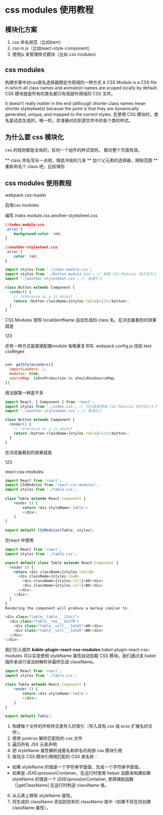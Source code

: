 # css modules 使用教程

## 模块化方案

1. css 命名规范（比如bem）
2. css in js（比如react-style-component）
3. 使用js 来管理样式模块（比如 css modules）

## css modules

  构建步骤中对css类名选择器限定作用域的一种方式
  A CSS Module is a CSS file in which all class names and animation names are scoped locally by default. CSS 模块就是所有的类名都只有局部作用域的 CSS 文件。

  It doesn’t really matter in the end (although shorter class names mean shorter stylesheets) because the point is that they are dynamically generated, unique, and mapped to the correct styles. 在使用 CSS 模块时，类名是动态生成的，唯一的，并准确对应到源文件中的各个类的样式。

## 为什么要 css 模块化
  css 的规则都是全局的，任何一个组件的样式规则， 都对整个页面有效。

** class 命名写长一点吧，降低冲突的几率
** 加个父元素的选择器，限制范围
** 重新命名个 class 吧，比较保险



## css modules 使用教程

webpack css-loader

启用css modules

编写 index.module.css another-stylesheet.css

```css
//index.module.css
.error {
    background-color: red;
}

//another-stylesheet.css
.error {
    color: red;
}
```

```js
import styles from './index.module.css';
import styles from './Button.module.css'; // 使用 CSS Modules 的方式引入
import './another-stylesheet.css'; // 普通引入

class Button extends Component {
  render() {
    // reference as a js object
    return <button className={styles.table}>123</button>;
  }
}
```

 CSS Modules 按照 localIdentName 自动生成的 class 名。在浏览器看到的效果就是<div class="login_table__a7lac">123</div>

还有一种方式是直接配置module 省略重复书写. webpack.config.js 找到 test: cssRegex

```js

use: getStyleLoaders({
  importLoaders: 1,
  modules: true,
  sourceMap: isEnvProduction && shouldUseSourceMap,
}),

```

用法跟第一种差不多

```js
import React, { Component } from 'react';
import styles from './index.css'; // 可以直接使用 CSS Modules 的方式引入了
import './another-stylesheet.css'; // 普通引入

class Button extends Component {
  render() {
    // reference as a js object
    return <button className={styles.table}>123</button>;
  }
}

```

在浏览器看到的效果就是<div class="ZAzDthWpQaZdGQMixKXL9">123</div>

 react-css-modules

```js
import React from 'react';
import CSSModules from 'react-css-modules';
import styles from './table.css';
 
class Table extends React.Component {
    render () {
        return <div styleName='table'>
        </div>;
    }
}
 
export default CSSModules(Table, styles);

```
在react 中使用

```js
import React from 'react';
import styles from './table.css';

export default class Table extends React.Component {
  render () {
    return <div className={styles.table}>
      <div className={styles.row}>
        <div className={styles.cell}>A0</div>
        <div className={styles.cell}>B0</div>
      </div>
    </div>;
  }
}
Rendering the component will produce a markup similar to:

<div class="table__table___32osj">
  <div class="table__row___2w27N">
    <div class="table__cell___1oVw5">A0</div>
    <div class="table__cell___1oVw5">B0</div>
  </div>
</div>
```

我们引入插件 **bable-plugin-react-css-modules**
  babel-plugin-react-css-modules 可以实现使用 styleName 属性自动加载 CSS 模块。我们通过该 babel 插件来进行语法树解析并最终生成 className。

```js
import React from 'react';
import styles from './table.css';
 
class Table extends React.Component {
    render () {
        return <div styleName='table'>
        </div>;
    }
}
 
export default Table；

```

1. 构建每个文件的所有样式表导入的索引（导入具有.css 或.scss 扩展名的文件）。
2. 使用 postcss 解析匹配到的 css 文件
3. 遍历所有 JSX 元素声明
4. 把 styleName 属性解析成匿名和命名的局部 css 模块引用
5. 查找与 CSS 模块引用相匹配的 CSS 类名称：
* 如果 styleName 的值是一个字符串字面值，生成一个字符串字面值。
* 如果是 JSXExpressionContainer，在运行时使用 helper 函数来构建如果 styleName 的值是一个 jSXExpressionContainer, 使用辅助函数（[getClassName] 在运行时构造 className 值。
6. 从元素上移除 styleName 属性。
7. 将生成的 className 添加到现有的 className 值中（如果不存在则创建 className 属性）。